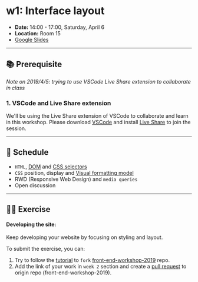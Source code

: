 # w1: Interface layout

- **Date:** 14:00 - 17:00, Saturday, April 6
- **Location:** Room 15
- [Google Slides](https://docs.google.com/presentation/d/1SVRW3YBz7Nrhw1m9Rrhcn7c7qUGP34urjvXKbIbwkKY/edit?usp=sharing)

---

## 📚 Prerequisite

*Note on 2019/4/5: trying to use VSCode Live Share extension to collaborate in class*

### 1. VSCode and Live Share extension

We'll be using the Live Share extension of VSCode to collaborate and learn in this workshop. Please download [VSCode](https://visualstudio.microsoft.com/free-developer-offers/) and install [Live Share](https://marketplace.visualstudio.com/items?itemName=ms-vsliveshare.vsliveshare) to join the session.

---

## 📍 Schedule

- `HTML`, [DOM](https://developers.google.com/web/fundamentals/performance/critical-rendering-path/constructing-the-object-model) and [CSS selectors](https://developer.mozilla.org/en-US/docs/Web/CSS/CSS_Selectors)
- `CSS` position, display and [Visual formatting model](https://developer.mozilla.org/en-US/docs/Web/CSS/Visual_formatting_model)
- RWD (Responsive Web Design) and `media queries`
- Open discussion

---

## 👩‍💻 Exercise

#### Developing the site:

Keep developing your website by focusing on styling and layout.

To submit the exercise, you can:

1. Try to follow the [tutorial](https://guides.github.com/activities/forking/) to `fork` [front-end-workshop-2019](https://github.com/coding-bridge/front-end-workshop-2019) repo.
2. Add the link of your work in `week 2` section and create a [pull request](https://help.github.com/en/articles/creating-a-pull-request) to origin repo (front-end-workshop-2019).